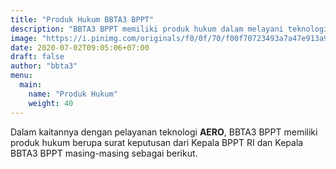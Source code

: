 ```yaml
---
title: "Produk Hukum BBTA3 BPPT"
description: "BBTA3 BPPT memiliki produk hukum dalam melayani teknologi Aerodinamika, Aeroelastika, Aeroakustika, Aeromekanika dan Aerotronika di Indonesia."
image: "https://i.pinimg.com/originals/f0/0f/70/f00f70723493a7a47e913a90fdd317c4.png"
date: 2020-07-02T09:05:06+07:00
draft: false
author: "bbta3"
menu:
  main:
    name: "Produk Hukum"
    weight: 40
---
```


Dalam kaitannya dengan pelayanan teknologi **AERO**, BBTA3 BPPT memiliki produk hukum berupa surat keputusan dari Kepala
BPPT RI dan Kepala BBTA3 BPPT masing-masing sebagai berikut.
